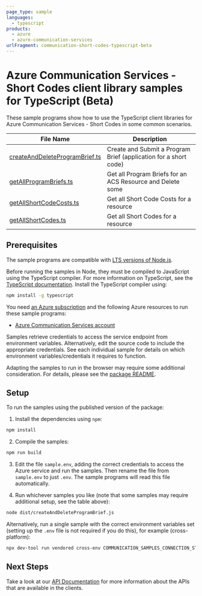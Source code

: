 ```yaml
---
page_type: sample
languages:
  - typescript
products:
  - azure
  - azure-communication-services
urlFragment: communication-short-codes-typescript-beta
---
```


# Azure Communication Services - Short Codes client library samples for TypeScript (Beta)

These sample programs show how to use the TypeScript client libraries for Azure Communication Services - Short Codes in some common scenarios.

| **File Name**                                                 | **Description**                                                  |
| ------------------------------------------------------------- | ---------------------------------------------------------------- |
| [createAndDeleteProgramBrief.ts][createanddeleteprogrambrief] | Create and Submit a Program Brief (application for a short code) |
| [getAllProgramBriefs.ts][getallprogrambriefs]                 | Get all Program Briefs for an ACS Resource and Delete some       |
| [getAllShortCodeCosts.ts][getallshortcodecosts]               | Get all Short Code Costs for a resource                          |
| [getAllShortCodes.ts][getallshortcodes]                       | Get all Short Codes for a resource                               |

## Prerequisites

The sample programs are compatible with [LTS versions of Node.js](https://github.com/nodejs/release#release-schedule).

Before running the samples in Node, they must be compiled to JavaScript using the TypeScript compiler. For more information on TypeScript, see the [TypeScript documentation][typescript]. Install the TypeScript compiler using:

```bash
npm install -g typescript
```

You need [an Azure subscription][freesub] and the following Azure resources to run these sample programs:

- [Azure Communication Services account][createinstance_azurecommunicationservicesaccount]

Samples retrieve credentials to access the service endpoint from environment variables. Alternatively, edit the source code to include the appropriate credentials. See each individual sample for details on which environment variables/credentials it requires to function.

Adapting the samples to run in the browser may require some additional consideration. For details, please see the [package README][package].

## Setup

To run the samples using the published version of the package:

1. Install the dependencies using `npm`:

```bash
npm install
```

2. Compile the samples:

```bash
npm run build
```

3. Edit the file `sample.env`, adding the correct credentials to access the Azure service and run the samples. Then rename the file from `sample.env` to just `.env`. The sample programs will read this file automatically.

4. Run whichever samples you like (note that some samples may require additional setup, see the table above):

```bash
node dist/createAndDeleteProgramBrief.js
```

Alternatively, run a single sample with the correct environment variables set (setting up the `.env` file is not required if you do this), for example (cross-platform):

```bash
npx dev-tool run vendored cross-env COMMUNICATION_SAMPLES_CONNECTION_STRING="<communication samples connection string>" node dist/createAndDeleteProgramBrief.js
```

## Next Steps

Take a look at our [API Documentation][apiref] for more information about the APIs that are available in the clients.

[createanddeleteprogrambrief]: https://github.com/Azure/azure-sdk-for-js/blob/main/sdk/communication/communication-short-codes/samples/v1-beta/typescript/src/createAndDeleteProgramBrief.ts
[getallprogrambriefs]: https://github.com/Azure/azure-sdk-for-js/blob/main/sdk/communication/communication-short-codes/samples/v1-beta/typescript/src/getAllProgramBriefs.ts
[getallshortcodecosts]: https://github.com/Azure/azure-sdk-for-js/blob/main/sdk/communication/communication-short-codes/samples/v1-beta/typescript/src/getAllShortCodeCosts.ts
[getallshortcodes]: https://github.com/Azure/azure-sdk-for-js/blob/main/sdk/communication/communication-short-codes/samples/v1-beta/typescript/src/getAllShortCodes.ts
[apiref]: https://docs.microsoft.com/javascript/api/@azure/communication-short-codes
[freesub]: https://azure.microsoft.com/free/
[createinstance_azurecommunicationservicesaccount]: https://docs.microsoft.com/azure/communication-services/quickstarts/create-communication-resource
[package]: https://github.com/Azure/azure-sdk-for-js/tree/main/sdk/communication/communication-short-codes/README.md
[typescript]: https://www.typescriptlang.org/docs/home.html
